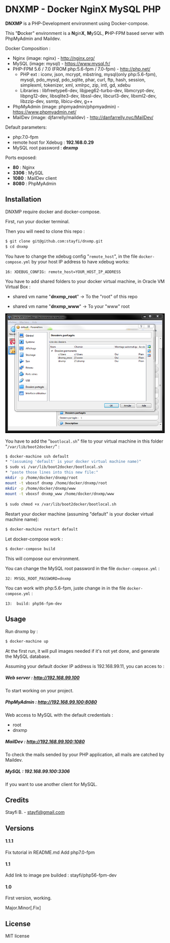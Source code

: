 # DNXMP - Docker NginX MySQL PHP
**DNXMP** is a PHP-Development environment using Docker-compose.

This "**D**ocker" environment is a **N**gin**X**, **M**ySQL, **P**HP-FPM based server with PhpMyAdmin and Maildev.

Docker Composition :
- Nginx (image: nginx) - http://nginx.org/
- MySQL (image: mysql) - https://www.mysql.fr/
- PHP-FPM 5.6 / 7.0 (FROM php:5.6-fpm / 7.0-fpm) - http://php.net/
    - PHP ext : iconv, json, mcrypt, mbstring, mysql(only php:5.6-fpm), mysqli, pdo_mysql, pdo_sqlite, phar, curl, ftp, hash, session, simplexml, tokenizer, xml, xmlrpc, zip, intl, gd, xdebu
    - Libraries : libfreetype6-dev, libjpeg62-turbo-dev, libmcrypt-dev, libpng12-dev, libsqlite3-dev, libssl-dev, libcurl3-dev, libxml2-dev, libzzip-dev, ssmtp, libicu-dev, g++
- PhpMyAdmin (image: phpmyadmin/phpmyadmin) - https://www.phpmyadmin.net/
- MailDev (image: djfarrelly/maildev) - http://danfarrelly.nyc/MailDev/

Default parameters:
- php:7.0-fpm
- remote host for Xdebug : **192.168.0.29**
- MySQL root password : **dnxmp**

Ports exposed:
- **80** : Nginx
- **3306** : MySQL
- **1080** : MailDev client
- **8080** : PhpMyAdmin

## Installation
DNXMP require docker and docker-compose.

First, run your docker terminal.

Then you will need to clone this repo :

```sh
$ git clone git@github.com:stayfi/dnxmp.git
$ cd dnxmp
```

You have to change the xdebug config "`remote_host`", in the file `docker-compose.yml` by your host IP address to have xdebug works:

``
16: XDEBUG_CONFIG: remote_host=YOUR_HOST_IP_ADDRESS
``

You have to add shared folders to your docker virtual machine, in Oracle VM Virtual Box :

- shared vm name "**dnxmp_root**" -> To the "root" of this repo

- shared vm name "**dnxmp_www**" -> To your "www" root

![](oracle_vm_shared.png "Capture")

You have to add the "`bootlocal.sh`" file to your virtual machine in this folder "`/var/lib/boot2docker/`" :

```sh
$ docker-machine ssh default
* "(assuming 'default' is your docker virtual machine name)"
$ sudo vi /var/lib/boot2docker/bootlocal.sh
* "paste those lines into this new file:"
mkdir -p /home/docker/dnxmp/root
mount -t vboxsf dnxmp /home/docker/dnxmp/root
mkdir -p /home/docker/dnxmp/www
mount -t vboxsf dnxmp_www /home/docker/dnxmp/www

$ sudo chmod +x /var/lib/boot2docker/bootlocal.sh
```

Restart your docker machine (assuming "default" is your docker virtual machine name):
```sh
$ docker-machine restart default
```

Let docker-compose work :
```sh
$ docker-compose build
```
This will compose our environment.


You can change the MySQL root password in the file `docker-compose.yml` :

``
32: MYSQL_ROOT_PASSWORD=dnxmp
``

You can work with php:5.6-fpm, juste change in in the file `docker-compose.yml` :

``
13:  build: php56-fpm-dev
``

## Usage

Run dnxmp by :
```sh
$ docker-machine up
```
At the first run, it will pull images needed if it's not yet done, and generate the MySQL database.

Assuming your default docker IP address is 192.168.99.11, you can acces to :

##### Web server : http://192.168.99.100
To start working on your project.

##### PhpMyAdmin : http://192.168.99.100:8080
Web access to MySQL with the default credentials :
- root
- dnxmp

##### MailDev : http://192.168.99.100:1080
To check the mails sended by your PHP application, all mails are catched by Maildev.

##### MySQL : 192.168.99.100:3306
If you want to use another client for MySQL.

## Credits
Stayfi B. - <stayfi@gmail.com>

## Versions

#### 1.1.1
Fix tutorial in README.md
Add php7.0-fpm

#### 1.1
Add link to image pre builded : stayfi/php56-fpm-dev

#### 1.0
First version, working.


Major.Minor[.Fix]

## License
MIT license